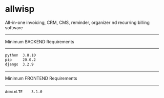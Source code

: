 # allwisp
All-in-one invoicing, CRM, CMS, reminder, organizer nd recurring billing software


********
Minimum BACKEND Requirements
********

```bash
python  3.8.10
pip     20.0.2
django  3.2.9
```

********
Minimum FRONTEND Requirements
********

```bash
AdminLTE    3.1.0
```
